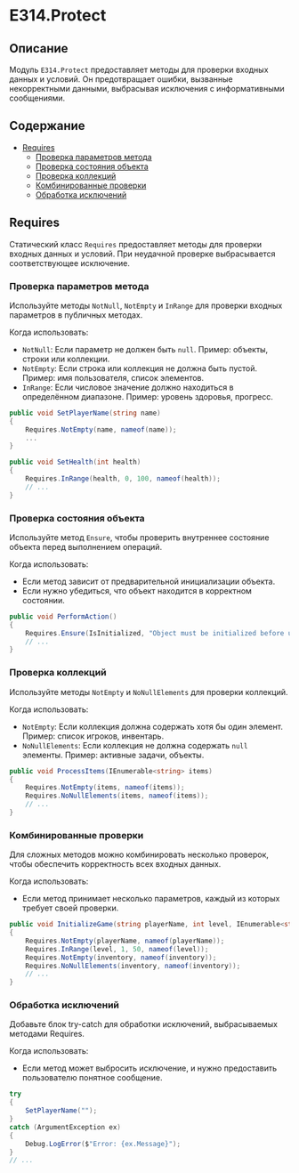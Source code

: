 # E314.Protect

## Описание

Модуль `E314.Protect` предоставляет методы для проверки входных данных и условий. Он предотвращает ошибки, вызванные некорректными данными, выбрасывая исключения с информативными сообщениями.

## Содержание

- [Requires](#requires)
  - [Проверка параметров метода](#проверка-параметров-метода)
  - [Проверка состояния объекта](#проверка-состояния-объекта)
  - [Проверка коллекций](#проверка-коллекций)
  - [Комбинированные проверки](#комбинированные-проверки)
  - [Обработка исключений](#обработка-исключений)

## Requires

Статический класс `Requires` предоставляет методы для проверки входных данных и условий. При неудачной проверке выбрасывается соответствующее исключение.

### Проверка параметров метода

Используйте методы `NotNull`, `NotEmpty` и `InRange` для проверки входных параметров в публичных методах.

Когда использовать:

- `NotNull`: Если параметр не должен быть `null`. Пример: объекты, строки или коллекции.
- `NotEmpty`: Если строка или коллекция не должна быть пустой. Пример: имя пользователя, список элементов.
- `InRange`: Если числовое значение должно находиться в определённом диапазоне. Пример: уровень здоровья, прогресс.

```csharp
public void SetPlayerName(string name)
{
    Requires.NotEmpty(name, nameof(name));
    ...
}

public void SetHealth(int health)
{
    Requires.InRange(health, 0, 100, nameof(health));
    // ...
}
```

### Проверка состояния объекта

Используйте метод `Ensure`, чтобы проверить внутреннее состояние объекта перед выполнением операций.

Когда использовать:

- Если метод зависит от предварительной инициализации объекта.
- Если нужно убедиться, что объект находится в корректном состоянии.

```csharp
public void PerformAction()
{
    Requires.Ensure(IsInitialized, "Object must be initialized before use.");
    // ...
}
```

### Проверка коллекций

Используйте методы `NotEmpty` и `NoNullElements` для проверки коллекций.

Когда использовать:

- `NotEmpty`: Если коллекция должна содержать хотя бы один элемент. Пример: список игроков, инвентарь.
- `NoNullElements`: Если коллекция не должна содержать `null` элементы. Пример: активные задачи, объекты.

```csharp
public void ProcessItems(IEnumerable<string> items)
{
    Requires.NotEmpty(items, nameof(items));
    Requires.NoNullElements(items, nameof(items)); 
    // ...
}
```

### Комбинированные проверки

Для сложных методов можно комбинировать несколько проверок, чтобы обеспечить корректность всех входных данных.

Когда использовать:

- Если метод принимает несколько параметров, каждый из которых требует своей проверки.

```csharp
public void InitializeGame(string playerName, int level, IEnumerable<string> inventory)
{
    Requires.NotEmpty(playerName, nameof(playerName));
    Requires.InRange(level, 1, 50, nameof(level));
    Requires.NotEmpty(inventory, nameof(inventory));
    Requires.NoNullElements(inventory, nameof(inventory));
    // ...
}
```

### Обработка исключений

Добавьте блок try-catch для обработки исключений, выбрасываемых методами Requires.

Когда использовать:

- Если метод может выбросить исключение, и нужно предоставить пользователю понятное сообщение.

```csharp
try
{
    SetPlayerName("");
}
catch (ArgumentException ex)
{
    Debug.LogError($"Error: {ex.Message}");
}
// ...
```
